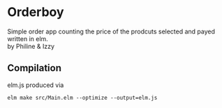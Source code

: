 # Orderboy
Simple order app counting the price of the prodcuts selected and payed written in elm.  
by Philine & Izzy

## Compilation
elm.js produced via   

```
elm make src/Main.elm --optimize --output=elm.js
```